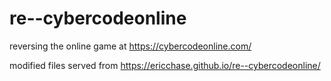 # re--cybercodeonline

reversing the online game at https://cybercodeonline.com/

modified files served from https://ericchase.github.io/re--cybercodeonline/
